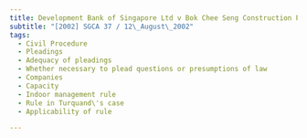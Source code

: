 ```yaml
---
title: Development Bank of Singapore Ltd v Bok Chee Seng Construction Pte Ltd
subtitle: "[2002] SGCA 37 / 12\_August\_2002"
tags:
  - Civil Procedure
  - Pleadings
  - Adequacy of pleadings
  - Whether necessary to plead questions or presumptions of law
  - Companies
  - Capacity
  - Indoor management rule
  - Rule in Turquand\'s case
  - Applicability of rule

---
```


